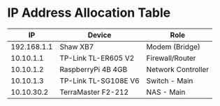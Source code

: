 # IP Address Allocation Table

| IP          | Device               | Role               |
| ----------- | -------------------- | ------------------ |
| 192.168.1.1 | Shaw XB7             | Modem (Bridge)     |
| 10.10.1.1   | TP-Link TL-ER605 V2  | Firewall/Router    |
| 10.10.1.2   | RaspberryPi 4B 4GB   | Network Controller |
| 10.10.1.3   | TP-Link TL-SG108E V6 | Switch - Main      |
| 10.10.30.2  | TerraMaster F2-212   | NAS - Main         |
